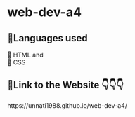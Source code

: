 # web-dev-a4

<h2> 🌟Languages used </h2>
🔰 HTML and <br>
🔰 CSS

<h2> 🌟Link to the Website 👇👇👇</h2>
https://unnati1988.github.io/web-dev-a4/
